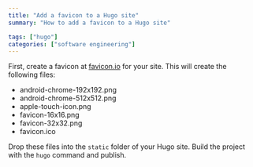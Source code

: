 ```yaml
---
title: "Add a favicon to a Hugo site"
summary: "How to add a favicon to a Hugo site"

tags: ["hugo"]
categories: ["software engineering"]
---
```


First, create a favicon at [favicon.io](https://favicon.io/) for your site. This will create the following files: 

- android-chrome-192x192.png
- android-chrome-512x512.png
- apple-touch-icon.png
- favicon-16x16.png
- favicon-32x32.png
- favicon.ico

Drop these files into the `static` folder of your Hugo site. Build the project with the `hugo` command and publish.
